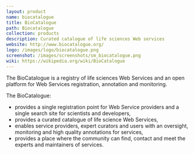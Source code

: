 ```yaml
---
layout: product
name: biocatalogue
title: BioCatalogue
path: Biocatalogue
collection: products
description: Curated catalogue of life sciences Web services
website: http://www.biocatalogue.org/
logo: /images/logo/biocatalogue.png
screenshot: /images/screenshots/sm_biocatalogue.png
wiki: https://wikipedia.org/wiki/BioCatalogue
---
```



The BioCatalogue is a registry of life sciences Web Services and an open platform for Web Services registration, annotation and monitoring.


The BioCatalogue:


- provides a single registration point for Web Service providers and a single search site for scientists and developers,
- provides a curated catalogue of life science Web Services,
- enables service providers, expert curators and users with an oversight, monitoring and high quality annotations for services,
- provides a place where the community can find, contact and meet the experts and maintainers of services.
